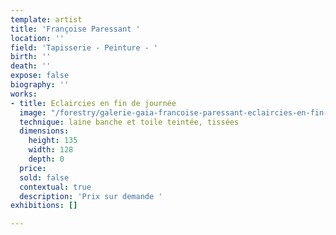 ```yaml
---
template: artist
title: 'Françoise Paressant '
location: ''
field: 'Tapisserie - Peinture - '
birth: ''
death: ''
expose: false
biography: ''
works:
- title: Eclaircies en fin de journée
  image: "/forestry/galerie-gaia-francoise-paressant-eclaircies-en-fin-de-journee-laine-blanche-toile-teintee-acrylique-crayon-135x128-2020.jpg"
  technique: laine banche et toile teintée, tissées
  dimensions:
    height: 135
    width: 128
    depth: 0
  price: 
  sold: false
  contextual: true
  description: 'Prix sur demande '
exhibitions: []

---
```

